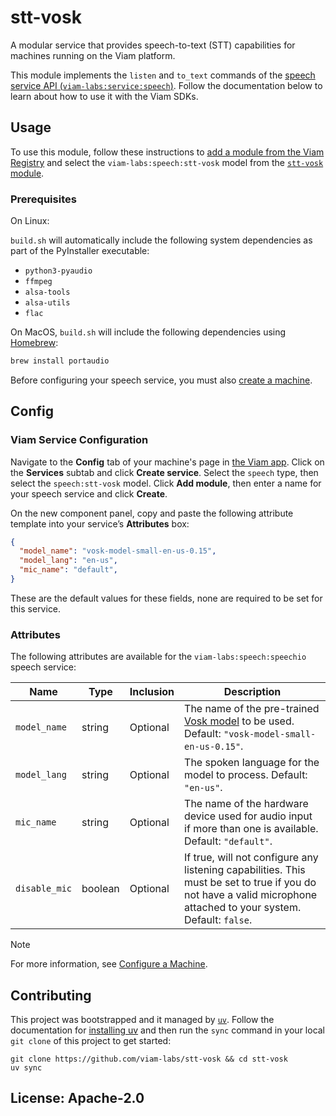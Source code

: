# stt-vosk

A modular service that provides speech-to-text (STT) capabilities for machines running on the Viam platform.

This module implements the `listen` and `to_text` commands of the [speech service API (`viam-labs:service:speech`)](https://docs.viam.com/registry/advanced/generic/). Follow the documentation below to learn about how to use it with the Viam SDKs.

## Usage

To use this module, follow these instructions to [add a module from the Viam Registry](https://docs.viam.com/registry/configure/#add-a-modular-resource-from-the-viam-registry) and select the `viam-labs:speech:stt-vosk` model from the [`stt-vosk` module](https://app.viam.com/module/viam-labs/stt-vosk).

### Prerequisites

On Linux:

`build.sh` will automatically include the following system dependencies as part of the PyInstaller executable:

- `python3-pyaudio`
- `ffmpeg`
- `alsa-tools`
- `alsa-utils`
- `flac`

On MacOS, `build.sh` will include the following dependencies using [Homebrew](https://brew.sh):

``` bash
brew install portaudio
```

Before configuring your speech service, you must also [create a machine](https://docs.viam.com/fleet/machines/#add-a-new-machine).

## Config

### Viam Service Configuration

Navigate to the **Config** tab of your machine's page in [the Viam app](https://app.viam.com/).
Click on the **Services** subtab and click **Create service**.
Select the `speech` type, then select the `speech:stt-vosk` model.
Click **Add module**, then enter a name for your speech service and click **Create**.

On the new component panel, copy and paste the following attribute template into your service’s **Attributes** box:

```json
{
  "model_name": "vosk-model-small-en-us-0.15",
  "model_lang": "en-us",
  "mic_name": "default",
}
```

These are the default values for these fields, none are required to be set for this service.

### Attributes

The following attributes are available for the `viam-labs:speech:speechio` speech service:

| Name    | Type   | Inclusion    | Description |
| ------- | ------ | ------------ | ----------- |
| `model_name` | string | Optional |  The name of the pre-trained [Vosk model](https://alphacephei.com/vosk/models) to be used. Default: `"vosk-model-small-en-us-0.15"`.  |
| `model_lang` | string | Optional |  The spoken language for the model to process. Default: `"en-us"`. |
| `mic_name`  | string | Optional |  The name of the hardware device used for audio input if more than one is available. Default: `"default"`. |
| `disable_mic`  | boolean | Optional | If true, will not configure any listening capabilities. This must be set to true if you do not have a valid microphone attached to your system. Default: `false`. |

> [!NOTE]
> For more information, see [Configure a Machine](https://docs.viam.com/manage/configuration/).

## Contributing

This project was bootstrapped and it managed by [`uv`](https://docs.astral.sh/uv/). Follow the documentation for [installing uv](https://docs.astral.sh/uv/#installation) and then run the `sync` command in your local `git clone` of this project to get started:

```console
git clone https://github.com/viam-labs/stt-vosk && cd stt-vosk
uv sync
```

## License: Apache-2.0
